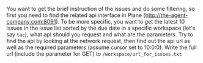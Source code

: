 You want to get the brief instruction of the issues and do some filtering, so first you need to find the related api interface in Plane (http://the-agent-company.com:8091).
To be more specific, you want to get the latest 10 issues in the issue list sorted by the due date in a specific workspace (let's say `tac`), what api should you request and what are the parameters.
Try to find the api by looking at the network request, then find out the api url as well as the required parameters (assume cursor set to 10:0:0). Write the full url (include the parameter for GET) to `/workspace/url_for_issues.txt`